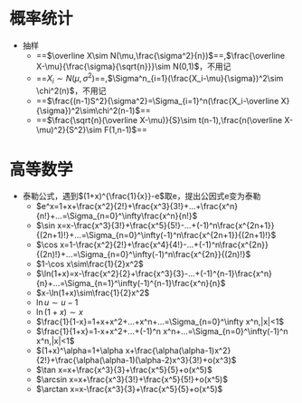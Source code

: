 # 概率统计

+ 抽样
  + ==$\overline X\sim N(\mu,\frac{\sigma^2}{n})$==,$\frac{\overline X-\mu}{\frac{\sigma}{\sqrt{n}}}\sim N(0,1)$，不用记
  + ==$X_i\sim N(\mu,\sigma^2)$==,$\Sigma^n_{i=1}(\frac{X_i-\mu}{\sigma})^2\sim \chi^2(n)$，不用记
  + ==$\frac{(n-1)S^2}{\sigma^2}=\Sigma_{i=1}^n(\frac{X_i-\overline X}{\sigma})^2\sim\chi^2(n-1)$==
  + ==$\frac{\sqrt{n}(\overline X-\mu)}{S}\sim t(n-1),\frac{n(\overline X-\mu)^2}{S^2}\sim F(1,n-1)$==

# 高等数学

+ 泰勒公式，遇到$(1+x)^{\frac{1}{x}}-e$取e，提出公因式e变为泰勒
  + $e^x=1+x+\frac{x^2}{2!}+\frac{x^3}{3!}+...+\frac{x^n}{n!}+...=\Sigma_{n=0}^\infty\frac{x^n}{n!}$
  + $\sin x=x-\frac{x^3}{3!}+\frac{x^5}{5!}-...+(-1)^n\frac{x^{2n+1}}{(2n+1)!}+...=\Sigma_{n=0}^\infty(-1)^n\frac{x^{2n+1}}{(2n+1)!}$
  + $\cos x=1-\frac{x^2}{2!}+\frac{x^4}{4!}-...+(-1)^n\frac{x^{2n}}{(2n)!}+...=\Sigma_{n=0}^\infty(-1)^n\frac{x^{2n}}{(2n)!}$
  + $1-\cos x\sim\frac{1}{2}x^2$
  + $\ln(1+x)=x-\frac{x^2}{2}+\frac{x^3}{3}-...+(-1)^{n-1}\frac{x^n}{n}+...=\Sigma_{n=1}^\infty(-1)^{n-1}\frac{x^n}{n}$
  + $x-\ln(1+x)\sim\frac{1}{2}x^2$
  + $\ln u\sim u-1$
  + $\ln (1+x)\sim x$
  + $\frac{1}{1-x}=1+x+x^2+...+x^n+...=\Sigma_{n=0}^\infty x^n,|x|<1$
  + $\frac{1}{1+x}=1-x+x^2+...+(-1)^n x^n+...=\Sigma_{n=0}^\infty(-1)^n x^n,|x|<1$
  + $(1+x)^\alpha=1+\alpha x+\frac{\alpha(\alpha-1)x^2}{2!}+\frac{\alpha(\alpha-1)(\alpha-2)x^3}{3!}+o(x^3)$
  + $\tan x=x+\frac{x^3}{3}+\frac{x^5}{5}+o(x^5)$
  + $\arcsin x=x+\frac{x^3}{3!}+\frac{x^5}{5!}+o(x^5)$
  + $\arctan x=x-\frac{x^3}{3}+\frac{x^5}{5}+o(x^5)$